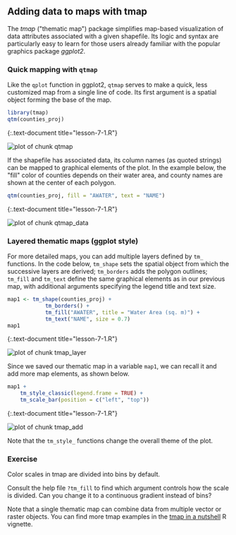 ---
---

## Adding data to maps with tmap

The *tmap* ("thematic map") package simplifies map-based visualization of data attributes associated with a given shapefile. Its logic and syntax are particularly easy to learn for those users already familiar with the popular graphics package *ggplot2*.

<!--split-->

### Quick mapping with `qtmap`

Like the `qplot` function in ggplot2, `qtmap` serves to make a quick, less customized map from a single line of code. Its first argument is a spatial object forming the base of the map.

~~~r
library(tmap)
qtm(counties_proj)
~~~
{:.text-document title="lesson-7-1.R"}

![plot of chunk qtmap](/maps-in-R-lesson/images/qtmap-1.png)

<!--split-->

If the shapefile has associated data, its column names (as quoted strings) can be mapped to graphical elements of the plot. In the example below, the "fill" color of counties depends on their water area, and county names are shown at the center of each polygon.

~~~r
qtm(counties_proj, fill = "AWATER", text = "NAME")
~~~
{:.text-document title="lesson-7-1.R"}

![plot of chunk qtmap_data](/maps-in-R-lesson/images/qtmap_data-1.png)

<!--split-->

### Layered thematic maps (ggplot style)

For more detailed maps, you can add multiple layers defined by `tm_` functions. In the code below, `tm_shape` sets the spatial object from which the successive layers are derived; `tm_borders` adds the polygon outlines; `tm_fill` and `tm_text` define the same graphical elements as in our previous map, with additional arguments specifying the legend title and text size.


~~~r
map1 <- tm_shape(counties_proj) +
            tm_borders() +
            tm_fill("AWATER", title = "Water Area (sq. m)") +
            tm_text("NAME", size = 0.7)
map1
~~~
{:.text-document title="lesson-7-1.R"}

![plot of chunk tmap_layer](/maps-in-R-lesson/images/tmap_layer-1.png)

<!--split-->

Since we saved our thematic map in a variable `map1`, we can recall it and add more map elements, as shown below.


~~~r
map1 +
    tm_style_classic(legend.frame = TRUE) +
    tm_scale_bar(position = c("left", "top"))
~~~
{:.text-document title="lesson-7-1.R"}

![plot of chunk tmap_add](/maps-in-R-lesson/images/tmap_add-1.png)

Note that the `tm_style_` functions change the overall theme of the plot.

<!--split-->

### Exercise 

Color scales in tmap are divided into bins by default. 

Consult the help file `?tm_fill` to find which argument controls how the scale is divided. Can you change it to a continuous gradient instead of bins?

<!--split-->

Note that a single thematic map can combine data from multiple vector or raster objects. You can find more tmap examples in the [tmap in a nutshell](https://cran.r-project.org/web/packages/tmap/vignettes/tmap-nutshell.html) R vignette.
